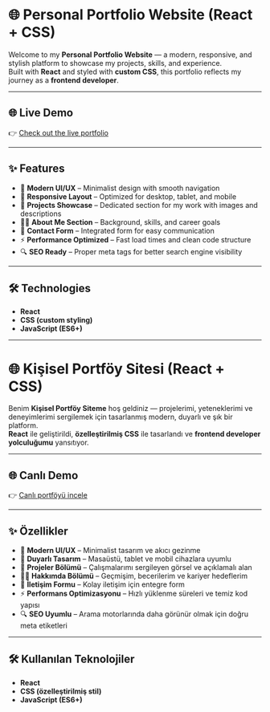 # 🌐 Personal Portfolio Website (React + CSS)

Welcome to my **Personal Portfolio Website** — a modern, responsive, and stylish platform to showcase my projects, skills, and experience.  
Built with **React** and styled with **custom CSS**, this portfolio reflects my journey as a **frontend developer**.  

---

## 🌐 Live Demo
👉 [Check out the live portfolio](https://your-demo-link.com)

---

## ✨ Features
- 🎨 **Modern UI/UX** – Minimalist design with smooth navigation  
- 📱 **Responsive Layout** – Optimized for desktop, tablet, and mobile  
- 🚀 **Projects Showcase** – Dedicated section for my work with images and descriptions  
- 🧑‍💻 **About Me Section** – Background, skills, and career goals  
- 📩 **Contact Form** – Integrated form for easy communication  
- ⚡ **Performance Optimized** – Fast load times and clean code structure  
- 🔍 **SEO Ready** – Proper meta tags for better search engine visibility  

---

## 🛠️ Technologies
- **React**  
- **CSS (custom styling)**  
- **JavaScript (ES6+)**  

---

# 🌐 Kişisel Portföy Sitesi (React + CSS)

Benim **Kişisel Portföy Siteme** hoş geldiniz — projelerimi, yeteneklerimi ve deneyimlerimi sergilemek için tasarlanmış modern, duyarlı ve şık bir platform.  
**React** ile geliştirildi, **özelleştirilmiş CSS** ile tasarlandı ve **frontend developer yolculuğumu** yansıtıyor.  

---

## 🌐 Canlı Demo
👉 [Canlı portföyü incele](https://your-demo-link.com)

---

## ✨ Özellikler
- 🎨 **Modern UI/UX** – Minimalist tasarım ve akıcı gezinme  
- 📱 **Duyarlı Tasarım** – Masaüstü, tablet ve mobil cihazlara uyumlu  
- 🚀 **Projeler Bölümü** – Çalışmalarımı sergileyen görsel ve açıklamalı alan  
- 🧑‍💻 **Hakkımda Bölümü** – Geçmişim, becerilerim ve kariyer hedeflerim  
- 📩 **İletişim Formu** – Kolay iletişim için entegre form  
- ⚡ **Performans Optimizasyonu** – Hızlı yüklenme süreleri ve temiz kod yapısı  
- 🔍 **SEO Uyumlu** – Arama motorlarında daha görünür olmak için doğru meta etiketleri  

---

## 🛠️ Kullanılan Teknolojiler
- **React**  
- **CSS (özelleştirilmiş stil)**  
- **JavaScript (ES6+)**  
